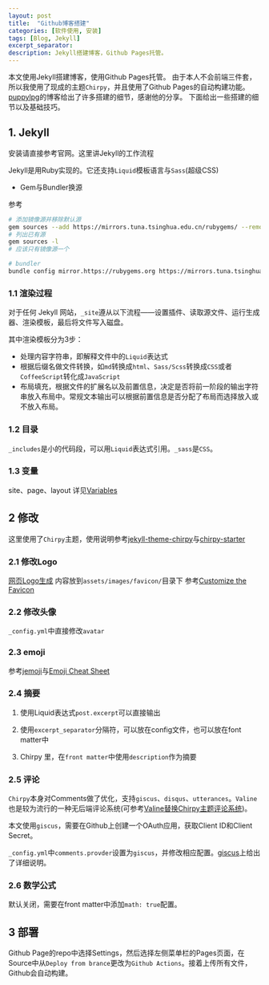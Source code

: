 ```yaml
---
layout: post
title:  "Github博客搭建"
categories: [软件使用, 安装]
tags: [Blog, Jekyll]
excerpt_separator: 
description: Jekyll搭建博客，Github Pages托管。
---
```


本文使用Jekyll搭建博客，使用Github Pages托管。
由于本人不会前端三件套，所以我使用了现成的主题`Chirpy`，并且使用了Github Pages的自动构建功能。
[puppylpg](https://puppylpg.github.io/posts/2019/11/16/build-github-pages-Debian/)的博客给出了许多搭建的细节，感谢他的分享。
下面给出一些搭建的细节以及基础技巧。

## 1. Jekyll

安装请直接参考官网。这里讲Jekyll的工作流程

Jekyll是用Ruby实现的。它还支持`Liquid`模板语言与`Sass`(超级CSS)

- Gem与Bundler换源

参考[](https://mirrors.tuna.tsinghua.edu.cn/help/rubygems/)
```bash
# 添加镜像源并移除默认源
gem sources --add https://mirrors.tuna.tsinghua.edu.cn/rubygems/ --remove https://rubygems.org/
# 列出已有源
gem sources -l
# 应该只有镜像源一个

# bundler
bundle config mirror.https://rubygems.org https://mirrors.tuna.tsinghua.edu.cn/rubygems
```

### 1.1 渲染过程

对于任何 Jekyll 网站，`_site`遵从以下流程——设置插件、读取源文件、运行生成器、渲染模板，最后将文件写入磁盘。

其中渲染模板分为3步：

- 处理内容字符串，即解释文件中的`Liquid`表达式
- 根据后缀名做文件转换，如`md`转换成`html`、`Sass/Scss`转换成`CSS`或者`CoffeeScript`转化成`JavaScript`
- 布局填充，根据文件的扩展名以及前置信息，决定是否将前一阶段的输出字符串放入布局中。常规文本输出可以根据前置信息是否分配了布局而选择放入或不放入布局。

### 1.2 目录

`_includes`是小的代码段，可以用`Liquid`表达式引用。`_sass`是`CSS`。

### 1.3 变量

site、page、layout
详见[Variables](https://jekyllrb.com/docs/variables/)

## 2 修改

这里使用了`Chirpy`主题，使用说明参考[jekyll-theme-chirpy](https://github.com/cotes2020/jekyll-theme-chirpy)与[chirpy-starter](https://github.com/cotes2020/chirpy-starter)

### 2.1 修改Logo

[网页Logo生成](https://realfavicongenerator.net/)
内容放到`assets/images/favicon/`目录下
参考[Customize the Favicon](https://chirpy.cotes.page/posts/customize-the-favicon/)

### 2.2 修改头像

`_config.yml`中直接修改`avatar`

### 2.3 emoji

参考[jemoji](https://github.com/jekyll/jemoji)与[Emoji Cheat Sheet](https://www.webfx.com/tools/emoji-cheat-sheet/)

### 2.4 摘要

1. 使用Liquid表达式`post.excerpt`可以直接输出
2. 使用`excerpt_separator`分隔符，可以放在config文件，也可以放在font matter中

3. Chirpy 里，在`front matter`中使用`description`作为摘要

### 2.5 评论

`Chirpy`本身对Comments做了优化，支持`giscus`、`disqus`、`utterances`。`Valine`也是较为流行的一种无后端评论系统(可参考[Valine替换Chirpy主题评论系统](https://nihil.cc/posts/use_valine/))。

本文使用`giscus`，需要在Github上创建一个OAuth应用，获取Client ID和Client Secret。

`_config.yml`中`comments.provder`设置为`giscus`，并修改相应配置。[giscus](https://giscus.app/zh-CN)上给出了详细说明。

### 2.6 数学公式

默认关闭，需要在front matter中添加`math: true`配置。

## 3 部署

Github Page的repo中选择Settings，然后选择左侧菜单栏的Pages页面，在Source中从`Deploy from brance`更改为`Github Actions`。接着上传所有文件，Github会自动构建。
